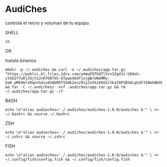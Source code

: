# AudiChes

controla el micro y voluman de tu equipo.

SHELL
```
sh 
```

OR

Instala binarios
```curl
mkdir -p ~/.audiches && curl -o ~/.audiches/app.tar.gz "https://public.bl.files.1drv.com/y4mqFQTkO7lSrn3ZgdJz-Ub9xk-vtkG2f7uRjJUjtSJvR7O87kh-bTpwe4kOYjxjgBrUNeMMy-baH_pME9mrxRqnn54ixdSAbROfSG0kZovz01yJvX5zE6UalIkaTAPSB3ULq5dF3IWaGWkhbtgSnqWMrUwhv9Q0U0uK6Y86IWf9xyA79qzf9qFUWLc0aLj2XJqt75nFC9U17Z6ycBKO29ruYenPCxm8oF4PdyO6_kxKcY" && tar -C ~/.audiches/ -xvf .audiches/app.tar.gz && rm ~/.audiches/app.tar.gz -rf
```

BASH
```
echo \n"alias audioches='./.audiches/audiches-1.0.0/audiches &'" \ >> ~/.bashrc && source ~/.bashrc
```

ZSH
```
echo \n"alias audioches='./.audiches/audiches-1.0.0/audiches &'" \ >> ~/.zshrc && source ~/.zshrc
```

FISH
```
echo \n"alias audioches='./.audiches/audiches-1.0.0/audiches &'" \ >> ~/.config/fish/config.fish && ~/.config/fish/config.fish
```

